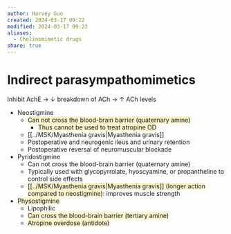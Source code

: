 ```yaml
---
author: Harvey Guo
created: 2024-03-17 09:22
modified: 2024-03-17 09:22
aliases:
  - Cholinomimetic drugs
share: true
---
```


# Indirect parasympathomimetics
Inhibit AchE → ↓ breakdown of ACh → ↑ ACh levels
- Neostigmine
	- <span style="background:rgba(240, 200, 0, 0.2)">Can not cross the blood-brain barrier (quaternary amine)</span>
		- <span style="background:rgba(240, 200, 0, 0.2)">Thus cannot be used to treat atropine OD</span>
	- [[../MSK/Myasthenia gravis|Myasthenia gravis]]
	- Postoperative and neurogenic ileus and urinary retention 
	- Postoperative reversal of neuromuscular blockade
- Pyridostigmine
	- Can not cross the blood-brain barrier (quaternary amine)
	- Typically used with glycopyrrolate, hyoscyamine, or propantheline to control side effects
	- <span style="background:rgba(240, 200, 0, 0.2)">[[../MSK/Myasthenia gravis|Myasthenia gravis]] (longer action compared to neostigmine)</span>: improves muscle strength
- <span style="background:rgba(240, 200, 0, 0.2)">Physostigmine</span>
	- Lipophilic
	- <span style="background:rgba(240, 200, 0, 0.2)">Can cross the blood-brain barrier (tertiary amine)</span>
	- <span style="background:rgba(240, 200, 0, 0.2)">Atropine overdose (antidote)</span>
